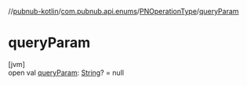 //[pubnub-kotlin](../../../index.md)/[com.pubnub.api.enums](../index.md)/[PNOperationType](index.md)/[queryParam](query-param.md)

# queryParam

[jvm]\
open val [queryParam](query-param.md): [String](https://kotlinlang.org/api/latest/jvm/stdlib/kotlin/-string/index.html)? = null
